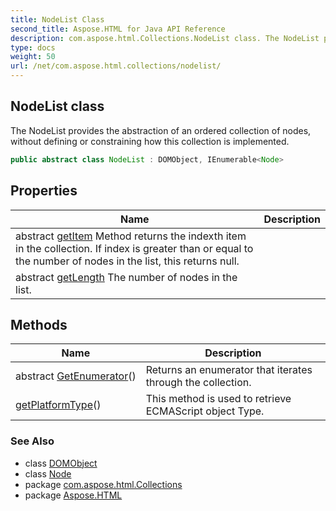 ```yaml
---
title: NodeList Class
second_title: Aspose.HTML for Java API Reference
description: com.aspose.html.Collections.NodeList class. The NodeList provides the abstraction of an ordered collection of nodes without defining or constraining how this collection is implemented
type: docs
weight: 50
url: /net/com.aspose.html.collections/nodelist/
---
```

## NodeList class

The NodeList provides the abstraction of an ordered collection of nodes, without defining or constraining how this collection is implemented.

```java
public abstract class NodeList : DOMObject, IEnumerable<Node>
```

## Properties

| Name | Description |
| --- | --- |
| abstract [getItem](../../com.aspose.html.collections/nodelist/item/) Method returns the indexth item in the collection. If index is greater than or equal to the number of nodes in the list, this returns null. |
| abstract [getLength](../../com.aspose.html.collections/nodelist/length/) The number of nodes in the list. |

## Methods

| Name | Description |
| --- | --- |
| abstract [GetEnumerator](../../com.aspose.html.collections/nodelist/getenumerator/)() | Returns an enumerator that iterates through the collection. |
| [getPlatformType](../../com.aspose.html.collections/nodelist/getplatformtype/)() | This method is used to retrieve ECMAScript object Type. |

### See Also

* class [DOMObject](../../com.aspose.html.dom/domobject/)
* class [Node](../../com.aspose.html.dom/node/)
* package [com.aspose.html.Collections](../../com.aspose.html.collections/)
* package [Aspose.HTML](../../)
